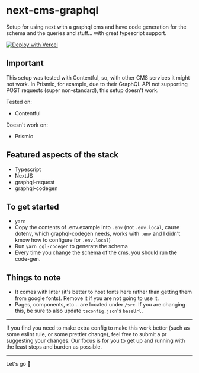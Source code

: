 # next-cms-graphql

Setup for using next with a graphql cms and have code generation for the schema and the queries and stuff... with great typescript support.

[![Deploy with Vercel](https://vercel.com/button)](https://vercel.com/new/git/external?repository-url=https%3A%2F%2Fgithub.com%2Fbasementstudio%2Fnext-cms-graphql&env=CMS_GRAPHQL_ENDPONT,CMS_ACCESS_TOKEN,CMS_PREVIEW_ACCESS_TOKEN,CMS_PREVIEW_SECRET)

## Important

This setup was tested with Contentful, so, with other CMS services it might not work. In Prismic, for example, due to their GraphQL API not supporting POST requests (super non-standard), this setup doesn't work.

Tested on:

- Contentful

Doesn't work on:

- Prismic

## Featured aspects of the stack

- Typescript
- NextJS
- graphql-request
- graphql-codegen

## To get started

- `yarn`
- Copy the contents of .env.example into `.env` (not `.env.local`, cause dotenv, which graphql-codegen needs, works with `.env` and I didn't kmow how to configure for `.env.local`)
- Run `yarn gql-codegen` to generate the schema
- Every time you change the schema of the cms, you should run the code-gen.

## Things to note

- It comes with Inter (it's better to host fonts here rather than getting them from google fonts). Remove it if you are not going to use it.
- Pages, components, etc... are located under `/src`. If you are changing this, be sure to also update `tsconfig.json`'s `baseUrl`.

---

If you find you need to make extra config to make this work better (such as some eslint rule, or some prettier change), feel free to submit a pr suggesting your changes. Our focus is for you to get up and running with the least steps and burden as possible.

---

Let's go 🚀
